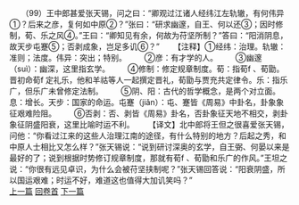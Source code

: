 　　（99）王中郎甚爱张天锡，问之曰：“卿观过江诸人经纬江左轨辙，有何伟异①？后来之彦，复何如中原②？”张曰：“研求幽邃，自王、何以还③；因时修制，荀、乐之风④。”王曰：“卿知见有余，何故为苻坚所制？”答曰：“阳消阴息，故天步屯蹇⑤；否剥成象，岂足多讥⑥？”
　　【注释】①经纬：治理。轨辙：准则；法度。伟异：突出；特别。
　　②彦：有才学的人。
　　③幽邃（suì）：幽深，这里指玄学。
　　④修制：修定规章制度。荀：指荀f 、荀勖。晋初命荀f 定礼乐，他和羊祜等人一起撰定晋礼，荀勖与贾充共定律令。乐：指乐广，但乐广未曾修定法制。
　　⑤阴、阳：古代的哲学概念，是两个对立面。息：增长。天步：国家的命运。屯蹇（jiǎn）：屯、蹇皆《周易》中卦名，卦象象征艰难险阻。
　　⑥否剥：否、剥皆《周易》卦名，否卦象征天地不相交，剥卦象征阴盛阳衰，这里比喻时运不利。
　　【译文】北中郎将王但之很喜爱张天锡，问他：“你看过江来的这些人治理江南的途径，有什么特别的地方？后起之秀，和中原人士相比又怎么样？”张天锡说：“说到研讨深奥的玄学，自王弼、何晏以来是最好的了；说到根据时势修订规章制度，那就有荀f 、荀勖和乐广的作风。”王坦之说：“你很有远见卓识，为什么会被苻坚挟制呢？”张天锡回答说：“阳衰阴盛，所以国运艰难；时运不好，难道这也值得大加讥笑吗？”
<br>[上一篇](02_098) [回卷首](02_000) [下一篇](02_100)
